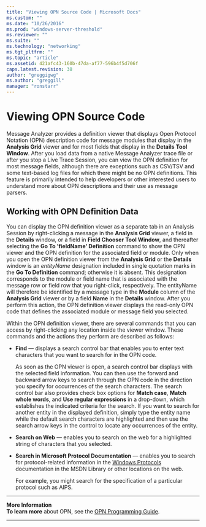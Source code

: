 ```yaml
---
title: "Viewing OPN Source Code | Microsoft Docs"
ms.custom: ""
ms.date: "10/26/2016"
ms.prod: "windows-server-threshold"
ms.reviewer: ""
ms.suite: ""
ms.technology: "networking"
ms.tgt_pltfrm: ""
ms.topic: "article"
ms.assetid: 421afc43-160b-47da-af77-596b4f5d706f
caps.latest.revision: 38
author: "greggigwg"
ms.author: "greggill"
manager: "ronstarr"
---
```


# Viewing OPN Source Code

Message Analyzer provides a definition viewer that displays Open Protocol Notation (OPN) description code for message modules that display in the **Analysis Grid** viewer and for most fields that display in the **Details** **Tool Window**. After you load data from a native Message Analyzer trace file or after you stop a Live Trace Session, you can view the OPN definition for most message fields, although there are exceptions such as CSV/TSV and some text-based log files for which there might be no OPN definitions. This feature is primarily intended to help developers or other interested users to understand more about OPN descriptions and their use as message parsers.  
  
## Working with OPN Definition Data  

 You can display the OPN definition viewer as a separate tab in an Analysis Session by right-clicking a message in the **Analysis Grid** viewer, a field in the **Details** window, or a field in **Field Chooser** **Tool Window**, and thereafter selecting the **Go To 'fieldName' Definition** command to show the OPN viewer and the OPN definition for the associated field or module. Only when you open the OPN definition viewer from the **Analysis Grid** or the **Details** window is an *entityName* designation included in single quotation marks in the **Go To Definition** command; otherwise it is absent. This designation corresponds to the module or field name that is associated with the message row or field row that you right-click, respectively. The entityName will therefore be identified by a message type in the **Module** column of the **Analysis Grid** viewer or by a field **Name** in the **Details** window. After you perform this action, the OPN definition viewer displays the read-only OPN code that defines the associated module or message field you selected.  
  
 Within the OPN definition viewer, there are several commands that you can access by right-clicking any location inside the viewer window. These commands and the actions they perform are described as follows:  
  
-   **Find** — displays a search control bar that enables you to enter text characters that you want to search for in the OPN code.  
  
     As soon as the OPN viewer is open, a search control bar displays with the selected field information. You can then use the forward and backward arrow keys to search through the OPN code in the direction you specify for occurrences of the search characters. The search control bar also provides check box options for **Match case**, **Match whole words**, and **Use regular expressions** in a drop-down, which establishes the indicated criteria for the search. If you want to search for another entity in the displayed definition, simply  type the entity name while the default search characters are highlighted and then use the search arrow keys in the control to locate any occurrences of the entity.  
  
-   **Search on Web** — enables you to search on the web for a highlighted string of characters that you selected.  
  
-   **Search in Microsoft Protocol Documentation** — enables you to search for protocol-related information in the [Windows Protocols](https://go.microsoft.com/fwlink/?LinkId=233157) documentation in the MSDN Library or other locations on the web.  
  
     For example, you might search for the specification of a particular protocol such as AIPS.  
  
---  
  
 **More Information**   
 **To learn more** about OPN, see the [OPN Programming Guide](https://download.microsoft.com/download/3/E/8/3E845130-349C-4EFC-B634-C7DBD46140B7/OPN%20Programming%20Guide%20v4.4.docx).  
 
---